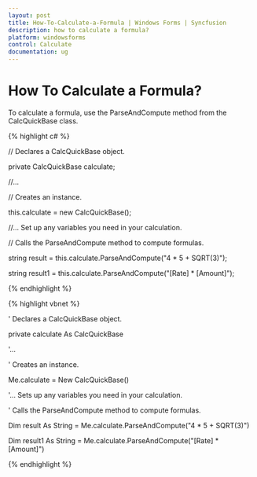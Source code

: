 ```yaml
---
layout: post
title: How-To-Calculate-a-Formula | Windows Forms | Syncfusion
description: how to calculate a formula?
platform: windowsforms
control: Calculate
documentation: ug
---
```


# How To Calculate a Formula?

To calculate a formula, use the ParseAndCompute method from the CalcQuickBase class.

{% highlight c# %}



// Declares a CalcQuickBase object.

private CalcQuickBase calculate;



//...



// Creates an instance.

this.calculate = new CalcQuickBase();



//... Set up any variables you need in your calculation.



// Calls the ParseAndCompute method to compute formulas.

string result = this.calculate.ParseAndCompute("4 * 5 + SQRT(3)");

string result1 = this.calculate.ParseAndCompute("[Rate] * [Amount]");

{% endhighlight %}

{% highlight vbnet %}



' Declares a CalcQuickBase object.

private calculate As CalcQuickBase



'...



' Creates an instance.

Me.calculate = New CalcQuickBase()



'... Sets up any variables you need in your calculation.



' Calls the ParseAndCompute method to compute formulas.

Dim result As String = Me.calculate.ParseAndCompute("4 * 5 + SQRT(3)")

Dim result1 As String = Me.calculate.ParseAndCompute("[Rate] * [Amount]")


{% endhighlight %}
